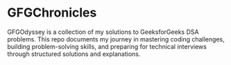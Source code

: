 # GFGChronicles
GFGOdyssey is a collection of my solutions to GeeksforGeeks DSA problems. This repo documents my journey in mastering coding challenges, building problem-solving skills, and preparing for technical interviews through structured solutions and explanations.
